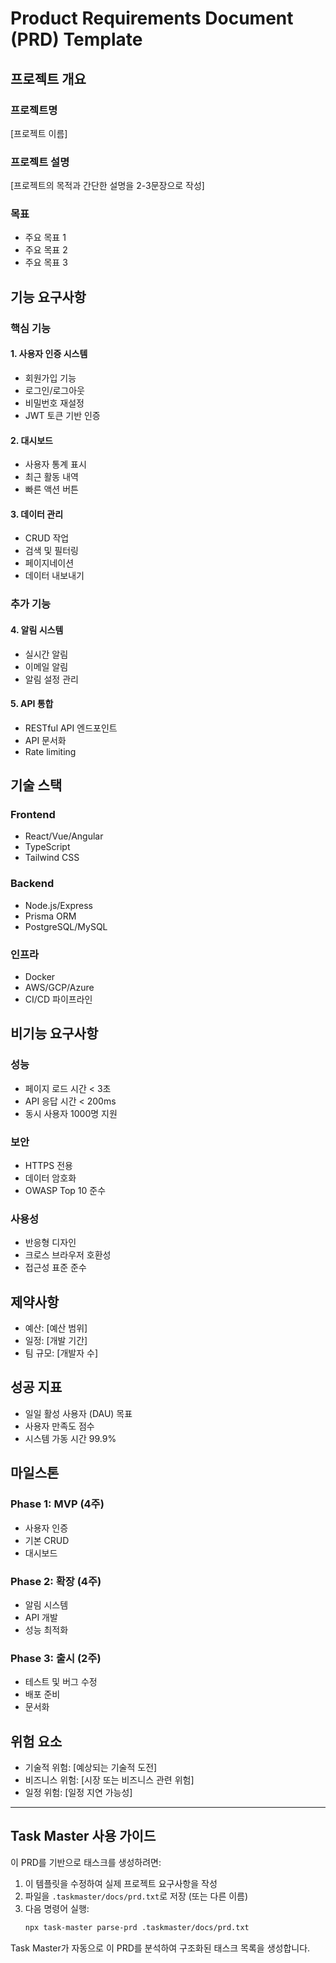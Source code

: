 # Product Requirements Document (PRD) Template

## 프로젝트 개요

### 프로젝트명
[프로젝트 이름]

### 프로젝트 설명
[프로젝트의 목적과 간단한 설명을 2-3문장으로 작성]

### 목표
- 주요 목표 1
- 주요 목표 2
- 주요 목표 3

## 기능 요구사항

### 핵심 기능

#### 1. 사용자 인증 시스템
- 회원가입 기능
- 로그인/로그아웃
- 비밀번호 재설정
- JWT 토큰 기반 인증

#### 2. 대시보드
- 사용자 통계 표시
- 최근 활동 내역
- 빠른 액션 버튼

#### 3. 데이터 관리
- CRUD 작업
- 검색 및 필터링
- 페이지네이션
- 데이터 내보내기

### 추가 기능

#### 4. 알림 시스템
- 실시간 알림
- 이메일 알림
- 알림 설정 관리

#### 5. API 통합
- RESTful API 엔드포인트
- API 문서화
- Rate limiting

## 기술 스택

### Frontend
- React/Vue/Angular
- TypeScript
- Tailwind CSS

### Backend
- Node.js/Express
- Prisma ORM
- PostgreSQL/MySQL

### 인프라
- Docker
- AWS/GCP/Azure
- CI/CD 파이프라인

## 비기능 요구사항

### 성능
- 페이지 로드 시간 < 3초
- API 응답 시간 < 200ms
- 동시 사용자 1000명 지원

### 보안
- HTTPS 전용
- 데이터 암호화
- OWASP Top 10 준수

### 사용성
- 반응형 디자인
- 크로스 브라우저 호환성
- 접근성 표준 준수

## 제약사항

- 예산: [예산 범위]
- 일정: [개발 기간]
- 팀 규모: [개발자 수]

## 성공 지표

- 일일 활성 사용자 (DAU) 목표
- 사용자 만족도 점수
- 시스템 가동 시간 99.9%

## 마일스톤

### Phase 1: MVP (4주)
- 사용자 인증
- 기본 CRUD
- 대시보드

### Phase 2: 확장 (4주)
- 알림 시스템
- API 개발
- 성능 최적화

### Phase 3: 출시 (2주)
- 테스트 및 버그 수정
- 배포 준비
- 문서화

## 위험 요소

- 기술적 위험: [예상되는 기술적 도전]
- 비즈니스 위험: [시장 또는 비즈니스 관련 위험]
- 일정 위험: [일정 지연 가능성]

---

## Task Master 사용 가이드

이 PRD를 기반으로 태스크를 생성하려면:

1. 이 템플릿을 수정하여 실제 프로젝트 요구사항을 작성
2. 파일을 `.taskmaster/docs/prd.txt`로 저장 (또는 다른 이름)
3. 다음 명령어 실행:
   ```bash
   npx task-master parse-prd .taskmaster/docs/prd.txt
   ```

Task Master가 자동으로 이 PRD를 분석하여 구조화된 태스크 목록을 생성합니다.